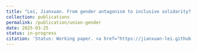 ```yaml
---
title: "Lei, Jianxuan. From gender antagonism to inclusive solidarity? Trade union memebrship and attitudes towards women's employment."
collection: publications
permalink: /publication/union-gender
date: 2025-03-25
status: in-progress
citation: 'Status: Working paper. <a href="https://jianxuan-lei.github.io/files/paper_immigration.pdf" class="fas fa-fw fa-file-pdf"></a>'
---
```

